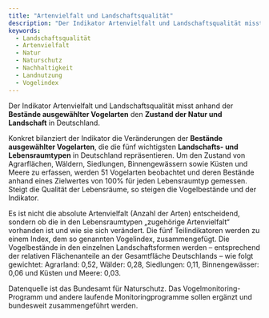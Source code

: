 ```yaml
---
title: "Artenvielfalt und Landschaftsqualität"
description: "Der Indikator Artenvielfalt und Landschaftsqualität misst anhand der Bestände ausgewählter Vogelarten den Zustand der Natur und Landschaft in Deutschland."
keywords:
  - Landschaftsqualität
  - Artenvielfalt
  - Natur
  - Naturschutz
  - Nachhaltigkeit
  - Landnutzung
  - Vogelindex
---
```

<!-- Prologue start -->

Der Indikator Artenvielfalt und Landschaftsqualität misst anhand der **Bestände ausgewählter Vogelarten** den **Zustand der Natur und Landschaft** in Deutschland.

Konkret bilanziert der Indikator die Veränderungen der **Bestände ausgewählter Vogelarten**, die die fünf wichtigsten **Landschafts- und Lebensraumtypen** in Deutschland repräsentieren. Um den Zustand von Agrarflächen, Wäldern, Siedlungen, Binnengewässern sowie Küsten und Meere zu erfassen, werden 51 Vogelarten beobachtet und deren Bestände anhand eines Zielwertes von 100% für jeden Lebensraumtyp gemessen. Steigt die Qualität der Lebensräume, so steigen die Vogelbestände und der Indikator. 

Es ist nicht die absolute Artenvielfalt (Anzahl der Arten) entscheidend, sondern ob die in den Lebensraumtypen „zugehörige Artenvielfalt“ vorhanden ist und wie sie sich verändert. Die fünf Teilindikatoren werden zu einem Index, dem so genannten Vogelindex, zusammengefügt. Die Vogelbestände in den einzelnen Landschaftsformen werden – entsprechend der relativen Flächenanteile an der Gesamtfläche Deutschlands – wie folgt gewichtet: Agrarland: 0,52, Wälder: 0,28, Siedlungen: 0,11, Binnengewässer: 0,06 und Küsten und Meere: 0,03. 

Datenquelle ist das Bundesamt für Naturschutz. Das Vogelmonitoring-Programm und andere laufende Monitoringprogramme sollen ergänzt und bundesweit zusammengeführt werden.


<!-- Prologue end -->

<!--ChartList-->
